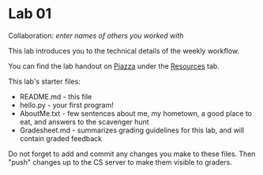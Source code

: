 # Lab 01 

Collaboration: *enter names of others you worked with*

This lab introduces you to the technical details of the weekly workflow.

You can find the lab handout on [Piazza](https://piazza.com/williams/spring2023/csci134/info) under the [Resources](https://piazza.com/williams/spring2023/csci134/resources) tab.

This lab's starter files:
*  README.md - this file
*  hello.py   - your first program!
*  AboutMe.txt - few sentences about me, my hometown, a good place to eat, and answers to the scavenger hunt
*  Gradesheet.md - summarizes grading guidelines for this lab, and will contain graded feedback

Do not forget to add and commit any changes you make to these files. Then "push" changes up to the CS server to make them visible to graders.  


